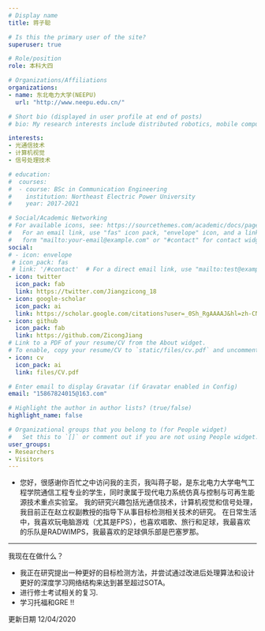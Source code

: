 ```yaml
---
# Display name
title: 蒋子聪

# Is this the primary user of the site?
superuser: true

# Role/position
role: 本科大四

# Organizations/Affiliations
organizations:
- name: 东北电力大学(NEEPU) 
  url: "http://www.neepu.edu.cn/"

# Short bio (displayed in user profile at end of posts)
# bio: My research interests include distributed robotics, mobile computing and programmable matter.

interests:
- 光通信技术
- 计算机视觉
- 信号处理技术

# education:
#  courses:
#  - course: BSc in Communication Engineering
#    institution: Northeast Electric Power University
#    year: 2017-2021

# Social/Academic Networking
# For available icons, see: https://sourcethemes.com/academic/docs/page-builder/#icons
#   For an email link, use "fas" icon pack, "envelope" icon, and a link in the
#   form "mailto:your-email@example.com" or "#contact" for contact widget.
social:
# - icon: envelope
 # icon_pack: fas
 # link: '/#contact'  # For a direct email link, use "mailto:test@example.org".
- icon: twitter
  icon_pack: fab
  link: https://twitter.com/Jiangzicong_18
- icon: google-scholar
  icon_pack: ai
  link: https://scholar.google.com/citations?user=_0Sh_RgAAAAJ&hl=zh-CN
- icon: github
  icon_pack: fab
  link: https://github.com/ZicongJiang
# Link to a PDF of your resume/CV from the About widget.
# To enable, copy your resume/CV to `static/files/cv.pdf` and uncomment the lines below.
- icon: cv
  icon_pack: ai
  link: files/CV.pdf

# Enter email to display Gravatar (if Gravatar enabled in Config)
email: "15867824015@163.com"

# Highlight the author in author lists? (true/false)
highlight_name: false

# Organizational groups that you belong to (for People widget)
#   Set this to `[]` or comment out if you are not using People widget.
user_groups:
- Researchers
- Visitors
---
```


- 您好，很感谢你百忙之中访问我的主页，我叫蒋子聪，是东北电力大学电气工程学院通信工程专业的学生，同时隶属于现代电力系统仿真与控制与可再生能源技术重点实验室。 我的研究兴趣包括光通信技术，计算机视觉和信号处理， 我目前正在赵立权副教授的指导下从事目标检测相关技术的研究。 在日常生活中，我喜欢玩电脑游戏（尤其是FPS），也喜欢唱歌、旅行和足球，我最喜欢的乐队是RADWIMPS，我最喜欢的足球俱乐部是巴塞罗那。

---
我现在在做什么？

- 我正在研究提出一种更好的目标检测方法，并尝试通过改进后处理算法和设计更好的深度学习网络结构来达到甚至超过SOTA。
- 进行修士考试相关的复习.
- 学习托福和GRE !!

更新日期 12/04/2020

